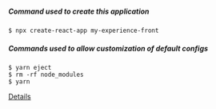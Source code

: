 ##### Command used to create this application

`$ npx create-react-app my-experience-front`

##### Commands used to allow customization of default configs

```
$ yarn eject
$ rm -rf node_modules
$ yarn
```

[Details](https://github.com/facebook/create-react-app/issues/6099)
